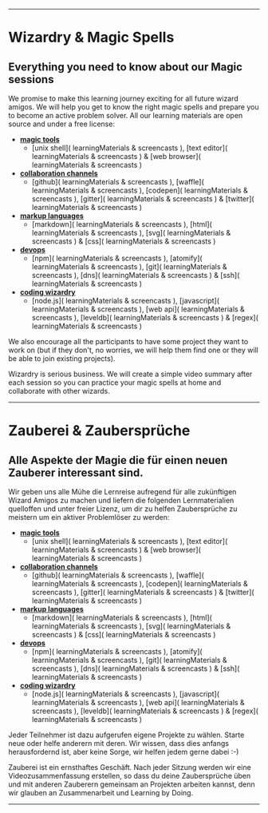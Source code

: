 
---
[](#english)
# Wizardry & Magic Spells

## Everything you need to know about our Magic sessions

We promise to make this learning journey exciting for all future wizard amigos. We will help you get to know the right magic spells and prepare you to become an active problem solver. All our learning materials are open source and under a free license:
* **[magic tools]( summary )**
  * [unix shell]( learningMaterials & screencasts ),
    [text editor]( learningMaterials & screencasts ) &
    [web browser]( learningMaterials & screencasts )
* **[collaboration channels]( summary )**
  * [github]( learningMaterials & screencasts ),
    [waffle]( learningMaterials & screencasts ),
    [codepen]( learningMaterials & screencasts ),
    [gitter]( learningMaterials & screencasts ) &
    [twitter]( learningMaterials & screencasts )
* **[markup languages]( summary )**
  * [markdown]( learningMaterials & screencasts ),
    [html]( learningMaterials & screencasts ),
    [svg]( learningMaterials & screencasts ) &
    [css]( learningMaterials & screencasts )
* **[devops]( summary )**
  * [npm]( learningMaterials & screencasts ),
    [atomify]( learningMaterials & screencasts ),
    [git]( learningMaterials & screencasts ),
    [dns]( learningMaterials & screencasts ) &
    [ssh]( learningMaterials & screencasts )
* **[coding wizardry]( summary )**
  * [node.js]( learningMaterials & screencasts ),
    [javascript]( learningMaterials & screencasts ),
    [web api]( learningMaterials & screencasts ),
    [leveldb]( learningMaterials & screencasts ) &
    [regex]( learningMaterials & screencasts )

We also encourage all the participants to have some project they want to work on (but if they don't, no worries, we will help them find one or they will be able to join existing projects).

Wizardry is serious business. We will create a simple video summary after each session so you can practice your magic spells at home and collaborate with other wizards.

---
[](#german)
# Zauberei & Zaubersprüche

## Alle Aspekte der Magie die für einen neuen Zauberer interessant sind.

Wir geben uns alle Mühe die Lernreise aufregend für alle zukünftigen Wizard Amigos zu machen und liefern die folgenden Lernmaterialien quelloffen und unter freier Lizenz, um dir zu helfen Zaubersprüche zu meistern um ein aktiver Problemlöser zu werden:
* **[magic tools]( summary )**
  * [unix shell]( learningMaterials & screencasts ),
    [text editor]( learningMaterials & screencasts ) &
    [web browser]( learningMaterials & screencasts )
* **[collaboration channels]( summary )**
  * [github]( learningMaterials & screencasts ),
    [waffle]( learningMaterials & screencasts ),
    [codepen]( learningMaterials & screencasts ),
    [gitter]( learningMaterials & screencasts ) &
    [twitter]( learningMaterials & screencasts )
* **[markup languages]( summary )**
  * [markdown]( learningMaterials & screencasts ),
    [html]( learningMaterials & screencasts ),
    [svg]( learningMaterials & screencasts ) &
    [css]( learningMaterials & screencasts )
* **[devops]( summary )**
  * [npm]( learningMaterials & screencasts ),
    [atomify]( learningMaterials & screencasts ),
    [git]( learningMaterials & screencasts ),
    [dns]( learningMaterials & screencasts ) &
    [ssh]( learningMaterials & screencasts )
* **[coding wizardry]( summary )**
  * [node.js]( learningMaterials & screencasts ),
    [javascript]( learningMaterials & screencasts ),
    [web api]( learningMaterials & screencasts ),
    [leveldb]( learningMaterials & screencasts ) &
    [regex]( learningMaterials & screencasts )

Jeder Teilnehmer ist dazu aufgerufen eigene Projekte zu wählen. Starte neue oder helfe anderern mit deren. Wir wissen, dass dies anfangs herausfordernd ist, aber keine Sorge, wir helfen jedem gerne dabei :-)

Zauberei ist ein ernsthaftes Geschäft. Nach jeder Sitzung werden wir eine Videozusammenfassung erstellen, so dass du deine Zaubersprüche üben und mit anderen Zauberern gemeinsam an Projekten arbeiten kannst, denn wir glauben an Zusammenarbeit und  Learning by Doing.

---
